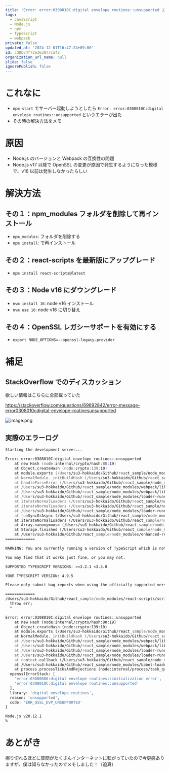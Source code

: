 ```yaml
---
title: 'Error: error:0308010C:digital envelope routines::unsupported エラーが出た時の解決方法'
tags:
  - JavaScript
  - Node.js
  - npm
  - TypeScript
  - webpack
private: false
updated_at: '2024-12-01T16:47:24+09:00'
id: cd8b34f72e363877caf2
organization_url_name: null
slide: false
ignorePublish: false
---
```

# これなに

- `npm start` でサーバー起動しようとしたら `Error: error:0308010C:digital envelope routines::unsupported` というエラーが出た
- その時の解決方法をメモ

# 原因

- Node.js のバージョンと Webpack の互換性の問題
- Node.js v17 以降で OpenSSL の変更が原因で発生するようになった模様で、v16 以前は発生しなかったらしい

# 解決方法

## その１：npm_modules フォルダを削除して再インストール

- `npm_modules`: フォルダを削除する
- `npm install`: で再インストール

## その２：react-scripts を最新版にアップグレード

- `npm install react-scripts@latest`

## その３：Node v16 にダウングレード

- `nvm install 16`: node v16 インストール
- `nvm use 16`: node v16 に切り替え

## その４：OpenSSL レガシーサポートを有効にする

- `export NODE_OPTIONS=--openssl-legacy-provider`


# 補足

## StackOverflow でのディスカッション

欲しい情報はこちらに全部載っていた

https://stackoverflow.com/questions/69692842/error-message-error0308010cdigital-envelope-routinesunsupported

![image.png](https://qiita-image-store.s3.ap-northeast-1.amazonaws.com/0/2819748/10efb08e-0c31-186a-8ca3-93cb8d10a540.png)

## 実際のエラーログ

```zsh
Starting the development server...

Error: error:0308010C:digital envelope routines::unsupported
    at new Hash (node:internal/crypto/hash:80:19)
    at Object.createHash (node:crypto:139:10)
    at module.exports (/Users/su3-hokkaido/Github/react_sample/node_modules/webpack/lib/util/createHash.js:90:53)
    at NormalModule._initBuildHash (/Users/su3-hokkaido/Github/react_sample/node_modules/webpack/lib/NormalModule.js:401:16)
    at handleParseError (/Users/su3-hokkaido/Github/react_sample/node_modules/webpack/lib/NormalModule.js:449:10)
    at /Users/su3-hokkaido/Github/react_sample/node_modules/webpack/lib/NormalModule.js:481:5
    at /Users/su3-hokkaido/Github/react_sample/node_modules/webpack/lib/NormalModule.js:342:12
    at /Users/su3-hokkaido/Github/react_sample/node_modules/loader-runner/lib/LoaderRunner.js:373:3
    at iterateNormalLoaders (/Users/su3-hokkaido/Github/react_sample/node_modules/loader-runner/lib/LoaderRunner.js:214:10)
    at iterateNormalLoaders (/Users/su3-hokkaido/Github/react_sample/node_modules/loader-runner/lib/LoaderRunner.js:221:10)
    at /Users/su3-hokkaido/Github/react_sample/node_modules/loader-runner/lib/LoaderRunner.js:236:3
    at runSyncOrAsync (/Users/su3-hokkaido/Github/react_sample/node_modules/loader-runner/lib/LoaderRunner.js:130:11)
    at iterateNormalLoaders (/Users/su3-hokkaido/Github/react_sample/node_modules/loader-runner/lib/LoaderRunner.js:232:2)
    at Array.<anonymous> (/Users/su3-hokkaido/Github/react_sample/node_modules/loader-runner/lib/LoaderRunner.js:205:4)
    at Storage.finished (/Users/su3-hokkaido/Github/react_sample/node_modules/enhanced-resolve/lib/CachedInputFileSystem.js:55:16)
    at /Users/su3-hokkaido/Github/react_sample/node_modules/enhanced-resolve/lib/CachedInputFileSystem.js:91:9
=============

WARNING: You are currently running a version of TypeScript which is not officially supported by typescript-estree.

You may find that it works just fine, or you may not.

SUPPORTED TYPESCRIPT VERSIONS: >=3.2.1 <3.5.0

YOUR TYPESCRIPT VERSION: 4.9.5

Please only submit bug reports when using the officially supported version.

=============
/Users/su3-hokkaido/Github/react_sample/node_modules/react-scripts/scripts/start.js:19
  throw err;
  ^

Error: error:0308010C:digital envelope routines::unsupported
    at new Hash (node:internal/crypto/hash:80:19)
    at Object.createHash (node:crypto:139:10)
    at module.exports (/Users/su3-hokkaido/Github/react_sample/node_modules/webpack/lib/util/createHash.js:90:53)
    at NormalModule._initBuildHash (/Users/su3-hokkaido/Github/react_sample/node_modules/webpack/lib/NormalModule.js:401:16)
    at /Users/su3-hokkaido/Github/react_sample/node_modules/webpack/lib/NormalModule.js:433:10
    at /Users/su3-hokkaido/Github/react_sample/node_modules/webpack/lib/NormalModule.js:308:13
    at /Users/su3-hokkaido/Github/react_sample/node_modules/loader-runner/lib/LoaderRunner.js:367:11
    at /Users/su3-hokkaido/Github/react_sample/node_modules/loader-runner/lib/LoaderRunner.js:233:18
    at context.callback (/Users/su3-hokkaido/Github/react_sample/node_modules/loader-runner/lib/LoaderRunner.js:111:13)
    at /Users/su3-hokkaido/Github/react_sample/node_modules/babel-loader/lib/index.js:51:103
    at process.processTicksAndRejections (node:internal/process/task_queues:95:5) {
  opensslErrorStack: [
    'error:03000086:digital envelope routines::initialization error',
    'error:0308010C:digital envelope routines::unsupported'
  ],
  library: 'digital envelope routines',
  reason: 'unsupported',
  code: 'ERR_OSSL_EVP_UNSUPPORTED'
}

Node.js v20.12.1
% 
```


# あとがき

擦り切れるほどに質問がたくさんインターネットに転がっていたので今更感ありますが、僕は知らなかったのでメモしました！（迫真）
